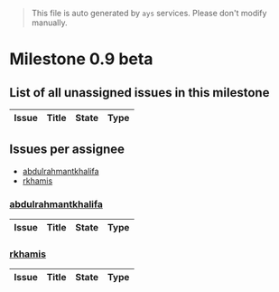 > This file is auto generated by `ays` services. Please don't modify manually.

# Milestone 0.9 beta

## List of all unassigned issues in this milestone

|Issue|Title|State|Type|
|-----|-----|-----|---|


## Issues per assignee
- [abdulrahmantkhalifa](#abdulrahmantkhalifa)
- [rkhamis](#rkhamis)



### [abdulrahmantkhalifa](https://github.com/abdulrahmantkhalifa)

|Issue|Title|State|Type|
|-----|-----|-----|----|


### [rkhamis](https://github.com/rkhamis)

|Issue|Title|State|Type|
|-----|-----|-----|----|

